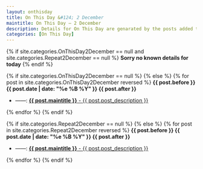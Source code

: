 ```yaml
---
layout: onthisday
title: On This Day &#124; 2 December
maintitle: On This Day — 2 December
description: Details for On This Day are genarated by the posts added to the website so the content is subject to changes/updates over time.
categories: [On This Day]
---
```


{% if site.categories.OnThisDay2December == null and site.categories.Repeat2December == null %}
<strong>Sorry no known details for today</strong>
{% endif %}

{% if site.categories.OnThisDay2December == null %}
{% else %}
{% for post in site.categories.OnThisDay2December reversed %}
<strong>{{ post.before }} {{ post.date | date: "%e %B %Y" }} {{ post.after }}</strong>
<ul>
<li> ——: <a href="{{ post.url }}"><strong>{{ post.maintitle }}</strong> - {{ post.post_description }}</a></li>
</ul>
{% endfor %}
{% endif %}

{% if site.categories.Repeat2December == null %}
{% else %}
{% for post in site.categories.Repeat2December reversed %}
<strong>{{ post.before }} {{ post.date | date: "%e %B %Y" }} {{ post.after }}</strong>
<ul>
<li> ——: <a href="{{ post.url }}"><strong>{{ post.maintitle }}</strong> - {{ post.post_description }}</a></li>
</ul>
{% endfor %}
{% endif %}

